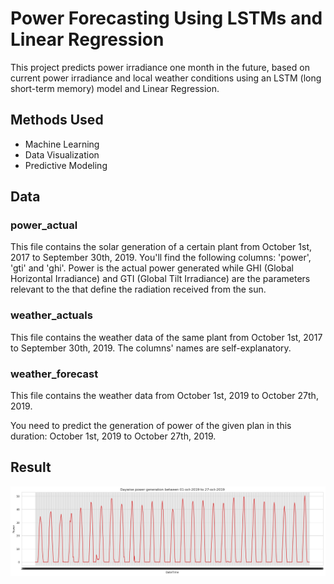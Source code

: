 # Power Forecasting Using LSTMs and Linear Regression      

This project predicts power irradiance one month in the future, based on current power irradiance and local weather conditions using an LSTM (long short-term memory) model and Linear Regression.

## Methods Used
- Machine Learning
- Data Visualization
- Predictive Modeling

## Data
### power_actual

This file contains the solar generation of a certain plant from October 1st, 2017 to September 30th, 2019.
You'll find the following columns: 'power', 'gti' and 'ghi'. Power is the actual power generated while GHI (Global Horizontal Irradiance) and GTI (Global Tilt Irradiance) are the parameters relevant to the that define the radiation received from the sun.      

### weather_actuals

This file contains the weather data of the same plant from October 1st, 2017 to September 30th, 2019.
The columns' names are self-explanatory.  

### weather_forecast

This file contains the weather data from October 1st, 2019 to October 27th, 2019.       

You need to predict the generation of power of the given plan in this duration: October 1st, 2019 to October 27th, 2019.

## Result 
![](4.png)

